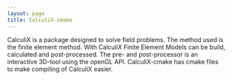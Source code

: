 ```yaml
---
layout: page
title: CalculiX-cmake
---
```


CalculiX is a package designed to solve field problems. The method used is the finite element method. With CalculiX Finite Element Models can be build, calculated and post-processed. The pre- and post-processor is an interactive 3D-tool using the openGL API. CalculiX-cmake has cmake files to make compiling of CalculiX easier.
